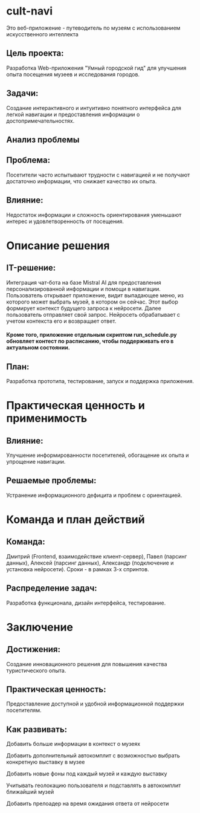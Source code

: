 # cult-navi
Это веб-приложение - путеводитель по музеям с использованием искусственного интеллекта  

## Цель проекта: 
Разработка Web-приложения "Умный городской гид" для улучшения опыта посещения музеев и исследования городов.
## Задачи: 
Создание интерактивного и интуитивно понятного интерфейса для легкой навигации и предоставления информации о достопримечательностях.
## Анализ проблемы
## Проблема: 
Посетители часто испытывают трудности с навигацией и не получают достаточно информации, что снижает качество их опыта.
##  Влияние: 
Недостаток информации и сложность ориентирования уменьшают интерес и удовлетворенность от посещения.
#   Описание решения
##  IT-решение: 
Интеграция чат-бота на базе Mistral AI для предоставления персонализированной информации и помощи в навигации. Пользователь открывает приложение, видит выпадающее меню, из которого может выбрать музей, в котором он сейчас. Этот выбор формирует контекст будущего запроса к нейросети. Далее пользователь отправляет свой запрос. Нейросеть обрабатывает с учетом контекста его и возвращает ответ. 

#### Кроме того, приложение отдельным скриптом run_schedule.py обновляет контест по расписанию, чтобы поддерживать его в актуальном состоянии.

##  План: 
Разработка прототипа, тестирование, запуск и поддержка приложения.
#    Практическая ценность и применимость
##  Влияние: 
Улучшение информированности посетителей, обогащение их опыта и упрощение навигации.
##  Решаемые проблемы: 
Устранение информационного дефицита и проблем с ориентацией.
#    Команда и план действий
##  Команда: 
Дмитрий (Frontend, взаимодействие клиент-сервер), Павел (парсинг данных), Алексей (парсинг данных), Александр (подключение и установка нейросети). Сроки - в рамках 3-х спринтов.
##  Распределение задач: 
Разработка функционала, дизайн интерфейса, тестирование.
#    Заключение
##  Достижения: 
Создание инновационного решения для повышения качества туристического опыта.
##  Практическая ценность: 
Предоставление доступной и удобной информационной поддержки посетителям.
##  Как развивать:
Добавить больше информации в контекст о музеях

Добавить дополнительный автокомплит с возможностью выбрать конкретную выставку в музее

Добавить новые фоны под каждый музей и каждую выставку

Учитывать геолокацию пользователя и подставлять в автокомплит ближайший музей

Добавить прелоадер на время ожидания ответа от нейросети
